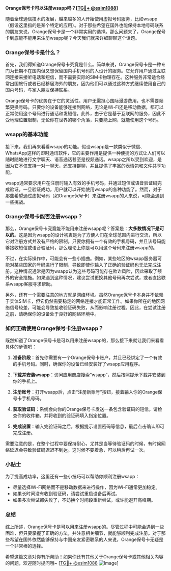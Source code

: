 **Orange保号卡可以注册wsapp吗？[[TG💪+ @esim1088](https://t.me/s/esim1088)]**

随着全球通信技术的发展，越来越多的人开始使用虚拟号码服务，比如wsapp（假设这里指的是某个特定的应用）。对于那些希望在国外也能保持本地号码联系的朋友来说，Orange保号卡是一个非常实用的选择。那么问题来了，Orange保号卡到底能不能用来注册wsapp呢？今天我们就来详细聊聊这个话题。

### Orange保号卡是什么？

首先，我们得知道Orange保号卡究竟是什么。简单来说，Orange保号卡是一种专门为长期不在国内但又想保留国内手机号码的人设计的服务。它允许用户通过互联网连接来接听电话和短信，而不需要实际的SIM卡物理存在。这种服务非常适合经常出国旅行或者已经移居海外的朋友，因为他们可以通过这种方式继续使用自己的国内号码，与家人朋友保持联系。

Orange保号卡的优势在于它的灵活性。用户无需担心国际漫游费用，也不需要频繁更换号码。只要你的设备能够连接到网络，无论是Wi-Fi还是移动数据，都可以正常使用这个号码进行通话和发短信。此外，由于它是基于互联网的服务，因此不受地理位置限制，无论你在世界的哪个角落，只要能上网，就能使用这个号码。

### wsapp的基本功能

接下来，我们再来看看wsapp的功能。假设wsapp是一款类似于微信、WhatsApp这样的即时通讯软件，它的主要作用是提供一种便捷的方式让人们可以随时随地进行文字聊天、语音通话甚至是视频通话。wsapp之所以受到欢迎，是因为它不仅支持一对一聊天，还支持群聊，并且提供了丰富的表情包和文件共享功能。

wsapp通常要求用户在注册时输入有效的手机号码，并通过短信或语音验证码完成验证。一旦验证成功，用户就可以开始使用wsapp的各种功能了。然而，对于那些希望通过虚拟号码（如Orange保号卡）来注册wsapp的人来说，可能会遇到一些挑战。

### Orange保号卡能否注册wsapp？

那么，Orange保号卡究竟能不能用来注册wsapp呢？答案是：**大多数情况下是可以的**。这是因为wsapp的设计初衷是为了方便人们在全球范围内进行交流，所以它对注册方式并没有严格的限制。只要你拥有一个有效的手机号码，并且该号码能够接收短信或语音验证码，那么理论上你是可以用这个号码来注册wsapp的。

不过，在实际操作中，可能会有一些小插曲。例如，某些地区的wsapp服务器可能对某些国家的号码进行了限制，导致即使你输入了正确的验证码也无法完成注册。这种情况通常是因为wsapp认为这些号码可能存在欺诈风险，因此采取了额外的安全措施。如果遇到这种情况，建议尝试更换其他号码再次尝试，或者直接联系wsapp客服寻求帮助。

另外，还有一个需要注意的地方就是网络环境。虽然Orange保号卡本身并不依赖于实体SIM卡，但它仍然需要稳定的网络连接才能正常工作。如果你所在的地区网络信号较差，可能会导致接收验证码失败，从而影响注册过程。因此，在尝试注册之前，请确保你的设备处于良好的网络环境中。

### 如何正确使用Orange保号卡注册wsapp？

既然知道了Orange保号卡是可以用来注册wsapp的，那么接下来就让我们来看看具体的步骤吧：

1. **准备阶段**：首先你需要有一个Orange保号卡账户，并且已经绑定了一个有效的手机号码。同时，确保你的设备已经安装好了wsapp应用程序。
   
2. **下载并安装wsapp**：访问应用商店搜索“wsapp”，然后按照提示下载并安装到你的手机上。
   
3. **注册账号**：打开wsapp后，点击“注册新账号”按钮，接着输入你的Orange保号卡手机号码。
   
4. **获取验证码**：系统会向你的Orange保号卡发送一条包含验证码的短信。请检查你的收件箱，并将收到的验证码填入指定位置。
   
5. **完成设置**：输入完验证码之后，根据提示设置密码等信息，最后点击确认即可完成注册。

需要注意的是，在整个过程中要保持耐心，尤其是当等待验证码的时候，有时候网络延迟会导致验证码迟迟不到达。这时候不要着急，可以稍后再试一次。

### 小贴士

为了提高成功率，这里还有一些小技巧可以帮助你顺利注册wsapp：
- 尽量选择Wi-Fi网络而不是移动数据来进行操作，因为Wi-Fi通常更加稳定。
- 如果长时间没有收到验证码，请尝试重启设备后再试。
- 如果多次尝试都失败了，不妨换个时间段重新尝试，或许能避开高峰期。

### 总结

综上所述，Orange保号卡是可以用来注册wsapp的。尽管过程中可能会遇到一些困难，但只要掌握了正确的方法，并注意相关细节，就能够顺利完成注册。对于那些希望在国外依然能够保持与中国亲友紧密联系的人来说，Orange保号卡无疑是一个非常棒的选择。

希望这篇文章对你有所帮助！如果你还有其他关于Orange保号卡或其他相关内容的问题，欢迎随时提问哦~ [[TG💪+ @esim1088](https://t.me/s/esim1088) ![Image](https://i.postimg.cc/4NQfJmqS/Snipaste-2025-05-13-00-14-12.png)]